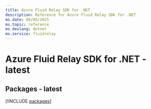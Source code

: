 ```yaml
---
title: Azure Fluid Relay SDK for .NET
description: Reference for Azure Fluid Relay SDK for .NET
ms.date: 09/05/2025
ms.topic: reference
ms.devlang: dotnet
ms.service: fluidrelay
---
```

# Azure Fluid Relay SDK for .NET - latest
## Packages - latest
[!INCLUDE [packages](fluid-relay-index.md)]